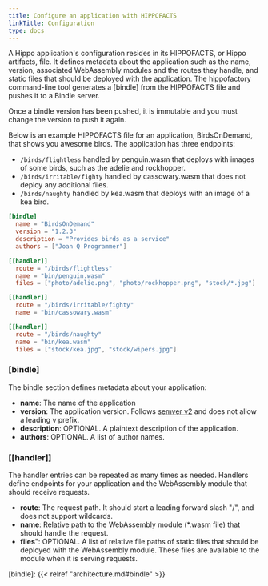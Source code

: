 ```yaml
---
title: Configure an application with HIPPOFACTS
linkTitle: Configuration
type: docs
---
```


A Hippo application's configuration resides in its HIPPOFACTS, or Hippo artifacts, file.
It defines metadata about the application such as the name, version, associated WebAssembly modules and the routes they handle, and static files that should be deployed with the application.
The hippofactory command-line tool generates a [bindle] from the HIPPOFACTS file and pushes it to a Bindle server.

<i class="fas fa-window-close"></i> Once a bindle version has been pushed, it is immutable and you must change the version to push it again.

Below is an example HIPPOFACTS file for an application, BirdsOnDemand, that shows you awesome birds.
The application has three endpoints:

* `/birds/flightless` handled by penguin.wasm that deploys with images of some birds, such as the adelie and rockhopper.
* `/birds/irritable/fighty` handled by cassowary.wasm that does not deploy any additional files.
* `/birds/naughty` handled by kea.wasm that deploys with an image of a kea bird.

```toml
[bindle]
  name = "BirdsOnDemand"
  version = "1.2.3"
  description = "Provides birds as a service"
  authors = ["Joan Q Programmer"]

[[handler]]
  route = "/birds/flightless"
  name = "bin/penguin.wasm"
  files = ["photo/adelie.png", "photo/rockhopper.png", "stock/*.jpg"]

[[handler]]
  route = "/birds/irritable/fighty"
  name = "bin/cassowary.wasm"

[[handler]]
  route = "/birds/naughty"
  name = "bin/kea.wasm"
  files = ["stock/kea.jpg", "stock/wipers.jpg"]
```

### \[bindle\]

The bindle section defines metadata about your application:

* **name**: The name of the application
* **version**: The application version. Follows [semver v2] and does not allow a leading v prefix.
* **description**: OPTIONAL. A plaintext description of the application.
* **authors**: OPTIONAL. A list of author names.

### [[handler]]

The handler entries can be repeated as many times as needed.
Handlers define endpoints for your application and the WebAssembly module that should receive requests.

* **route**: The request path. It should start a leading forward slash "/", and does not support wildcards.
* **name**: Relative path to the WebAssembly module (*.wasm file) that should handle the request.
* **files**": OPTIONAL. A list of relative file paths of static files that should be deployed with the WebAssembly module. These files are available to the module when it is serving requests.

[semver v2]: https://semver.org/spec/v2.0.0.html
[bindle]: {{< relref "architecture.md#bindle" >}}